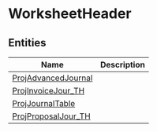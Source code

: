
# WorksheetHeader


## Entities

|Name|Description|
|---|---|
|[ProjAdvancedJournal](ProjAdvancedJournal.cdm.json)||
|[ProjInvoiceJour_TH](ProjInvoiceJour_TH.cdm.json)||
|[ProjJournalTable](ProjJournalTable.cdm.json)||
|[ProjProposalJour_TH](ProjProposalJour_TH.cdm.json)||
